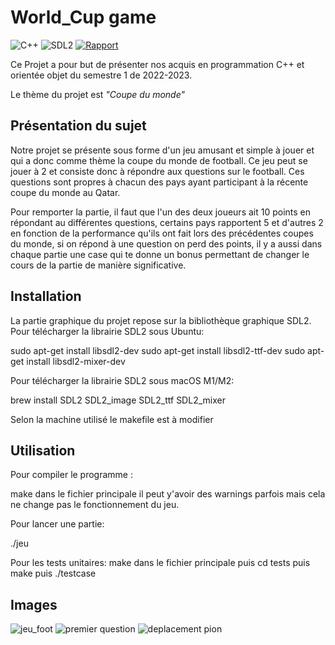
# World_Cup game

![C++](https://img.shields.io/badge/c++-%2300599C.svg?style=for-the-badge&logo=c%2B%2B&logoColor=white)
![SDL2](https://img.shields.io/badge/Biblioth%C3%A9que-SDL2-blue)
[![Rapport](https://img.shields.io/badge/Rapport-overleaf.com%2Fproject%2F6399d50c1b6cb4c2b234ed82-blue)](https://fr.overleaf.com/project/63c29d1ba3bcd03b9fa08cea)


Ce Projet a pour but de présenter nos acquis en programmation C++ et orientée objet du semestre 1 de 2022-2023. 

Le thème du projet est *"Coupe du monde"*


## Présentation du sujet

Notre projet se présente sous forme d'un jeu amusant et simple à jouer et qui a donc comme thème la coupe du monde de football. Ce jeu peut se jouer à 2 et consiste donc à répondre aux questions sur le football. Ces questions sont propres à chacun des pays ayant participant à la récente coupe du monde au Qatar.

Pour remporter la partie, il faut que l'un des deux joueurs ait 10 points en répondant au différentes questions, certains pays rapportent 5 et d'autres 2 en fonction de la performance qu'ils ont fait lors des précédentes coupes du monde, si on répond à une question on perd des points, il y a aussi dans chaque partie une case qui te donne un bonus permettant de changer le cours de la partie de manière significative.

## Installation

La partie graphique du projet repose sur la bibliothèque graphique SDL2.
Pour télécharger la librairie SDL2 sous Ubuntu:

sudo apt-get install libsdl2-dev 
sudo apt-get install libsdl2-ttf-dev 
sudo apt-get install libsdl2-mixer-dev

Pour télécharger la librairie SDL2 sous macOS M1/M2: 

brew install SDL2 SDL2_image SDL2_ttf SDL2_mixer

Selon la machine utilisé le makefile est à modifier 
## Utilisation

Pour compiler le programme :

make dans le fichier principale
il peut y'avoir des warnings parfois mais cela ne change pas le fonctionnement du jeu.

Pour lancer une partie:

./jeu

Pour les tests unitaires:
make dans le fichier principale puis cd tests puis make puis ./testcase






## Images
![jeu_foot](https://user-images.githubusercontent.com/92987250/214931389-09de4ecc-d1b9-46d6-9b0c-1f4ae59004d8.png)
![premier question](https://user-images.githubusercontent.com/92987250/215335700-ce1a656f-4f6a-4673-9630-3303bd79fd3f.png)
![deplacement pion](https://user-images.githubusercontent.com/92987250/215335712-14e7fcce-bfb5-45e7-b6cd-2ee48dd63b6a.png)



